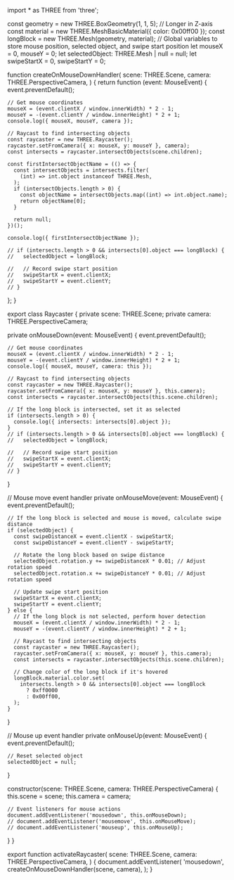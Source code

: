 import \* as THREE from 'three';

const geometry = new THREE.BoxGeometry(1, 1, 5); // Longer in Z-axis
const material = new THREE.MeshBasicMaterial({ color: 0x00ff00 });
const longBlock = new THREE.Mesh(geometry, material);
// Global variables to store mouse position, selected object, and swipe start position
let mouseX = 0,
mouseY = 0;
let selectedObject: THREE.Mesh | null = null;
let swipeStartX = 0,
swipeStartY = 0;

function createOnMouseDownHandler(
scene: THREE.Scene,
camera: THREE.PerspectiveCamera,
) {
return function (event: MouseEvent) {
event.preventDefault();

    // Get mouse coordinates
    mouseX = (event.clientX / window.innerWidth) * 2 - 1;
    mouseY = -(event.clientY / window.innerHeight) * 2 + 1;
    console.log({ mouseX, mouseY, camera });

    // Raycast to find intersecting objects
    const raycaster = new THREE.Raycaster();
    raycaster.setFromCamera({ x: mouseX, y: mouseY }, camera);
    const intersects = raycaster.intersectObjects(scene.children);

    const firstIntersectObjectName = (() => {
      const intersectObjects = intersects.filter(
        (int) => int.object instanceof THREE.Mesh,
      );
      if (intersectObjects.length > 0) {
        const objectName = intersectObjects.map((int) => int.object.name);
        return objectName[0];
      }

      return null;
    })();

    console.log({ firstIntersectObjectName });

    // if (intersects.length > 0 && intersects[0].object === longBlock) {
    //   selectedObject = longBlock;

    //   // Record swipe start position
    //   swipeStartX = event.clientX;
    //   swipeStartY = event.clientY;
    // }

};
}

export class Raycaster {
private scene: THREE.Scene;
private camera: THREE.PerspectiveCamera;

private onMouseDown(event: MouseEvent) {
event.preventDefault();

    // Get mouse coordinates
    mouseX = (event.clientX / window.innerWidth) * 2 - 1;
    mouseY = -(event.clientY / window.innerHeight) * 2 + 1;
    console.log({ mouseX, mouseY, camera: this });

    // Raycast to find intersecting objects
    const raycaster = new THREE.Raycaster();
    raycaster.setFromCamera({ x: mouseX, y: mouseY }, this.camera);
    const intersects = raycaster.intersectObjects(this.scene.children);

    // If the long block is intersected, set it as selected
    if (intersects.length > 0) {
      console.log({ intersects: intersects[0].object });
    }
    // if (intersects.length > 0 && intersects[0].object === longBlock) {
    //   selectedObject = longBlock;

    //   // Record swipe start position
    //   swipeStartX = event.clientX;
    //   swipeStartY = event.clientY;
    // }

}

// Mouse move event handler
private onMouseMove(event: MouseEvent) {
event.preventDefault();

    // If the long block is selected and mouse is moved, calculate swipe distance
    if (selectedObject) {
      const swipeDistanceX = event.clientX - swipeStartX;
      const swipeDistanceY = event.clientY - swipeStartY;

      // Rotate the long block based on swipe distance
      selectedObject.rotation.y += swipeDistanceX * 0.01; // Adjust rotation speed
      selectedObject.rotation.x += swipeDistanceY * 0.01; // Adjust rotation speed

      // Update swipe start position
      swipeStartX = event.clientX;
      swipeStartY = event.clientY;
    } else {
      // If the long block is not selected, perform hover detection
      mouseX = (event.clientX / window.innerWidth) * 2 - 1;
      mouseY = -(event.clientY / window.innerHeight) * 2 + 1;

      // Raycast to find intersecting objects
      const raycaster = new THREE.Raycaster();
      raycaster.setFromCamera({ x: mouseX, y: mouseY }, this.camera);
      const intersects = raycaster.intersectObjects(this.scene.children);

      // Change color of the long block if it's hovered
      longBlock.material.color.set(
        intersects.length > 0 && intersects[0].object === longBlock
          ? 0xff0000
          : 0x00ff00,
      );
    }

}

// Mouse up event handler
private onMouseUp(event: MouseEvent) {
event.preventDefault();

    // Reset selected object
    selectedObject = null;

}

constructor(scene: THREE.Scene, camera: THREE.PerspectiveCamera) {
this.scene = scene;
this.camera = camera;

    // Event listeners for mouse actions
    document.addEventListener('mousedown', this.onMouseDown);
    // document.addEventListener('mousemove', this.onMouseMove);
    // document.addEventListener('mouseup', this.onMouseUp);

}
}

export function activateRaycaster(
scene: THREE.Scene,
camera: THREE.PerspectiveCamera,
) {
document.addEventListener(
'mousedown',
createOnMouseDownHandler(scene, camera),
);
}
